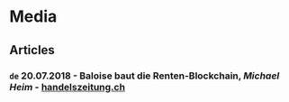 # Media

## Articles 

### `de` 20.07.2018 - Baloise baut die Renten-Blockchain, _Michael Heim_ - [handelszeitung.ch](https://www.handelszeitung.ch/unternehmen/baloise-baut-die-renten-blockchain)
